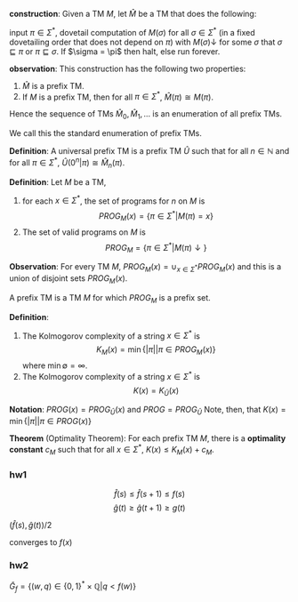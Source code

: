 **construction**: Given a TM $M$, let $\hat M$ be a TM that does the following:

input $\pi \in \Sigma^*$, dovetail computation of $M(\sigma)$ for all $\sigma \in \Sigma^*$ (in a fixed dovetailing order that does not depend on $\pi$) with $M(\sigma) \downarrow$ for some $\sigma$ that $\sigma \sqsubseteq \pi$ or $\pi \sqsubseteq \sigma$. If \$\sigma = \pi$ then halt, else run forever.

**observation**: This construction has the following two properties:

1. $\hat M$ is a prefix TM.
2. If $M$ is a prefix TM, then for all $\pi \in \Sigma^*$, $\hat M(\pi) \cong M(\pi)$.

Hence the sequence of TMs $\hat M_0, \hat M_1, \ldots$ is an enumeration of all prefix TMs.

We call this the standard enumeration of prefix TMs.

**Definition**: A universal prefix TM is a prefix TM $\hat U$ such that for all $n \in \mathbb{N}$ and for all $\pi \in \Sigma^*$, $\hat U(0^n|\pi) \cong \hat M_n(\pi)$.

**Definition**: Let $M$ be a TM,

1. for each $x \in \Sigma^*$, the set of programs for $n$ on $M$ is $$PROG_M(x) = \{\pi \in \Sigma^* \vert M(\pi) = x\}$$
2. The set of valid programs on $M$ is $$PROG_M = \{\pi \in \Sigma^* \vert M(\pi) \downarrow\}$$

**Observation**: For every TM $M$, $PROG_M(x) = \cup_{x \in \Sigma^*} PROG_M(x)$ and this is a union of disjoint sets $PROG_M(x)$.

A prefix TM is a TM $M$ for which $PROG_M$ is a prefix set.

**Definition**:

1. The Kolmogorov complexity of a string $x \in \Sigma^*$ is $$K_M(x) = \min \{|\pi| \vert \pi \in PROG_M(x)\}$$ where $\min \emptyset = \infty$.
2. The Kolmogorov complexity of a string $x \in \Sigma^*$ is $$K(x) = K_{\hat U}(x)$$

**Notation**: $PROG(x) = PROG_{\hat U}(x)$ and $PROG = PROG_{\hat U}$ Note, then, that $K(x) = \min \{|\pi| \vert \pi \in PROG(x)\}$

**Theorem** (Optimality Theorem): For each prefix TM $M$, there is a **optimality constant** $c_M$ such that for all $x \in \Sigma^*$, $K(x) \leq K_M(x) + c_M$.

### hw1

$$\hat f(s) \le \hat f(s + 1) \le f(s)$$
$$\hat g(t) \ge \hat g(t + 1) \ge g(t)$$

$(\hat f(s), \hat g(t))/2$

converges to $f(x)$

### hw2

$\bar G_{f} = \{(w, q) \in \{0, 1\}^* \times \mathbb{Q} \vert q < f(w)\}$
